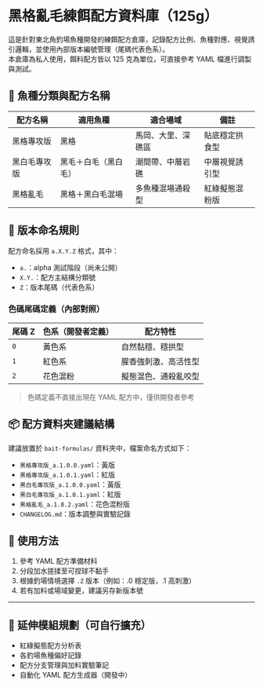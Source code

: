 # 黑格亂毛練餌配方資料庫（125g）

這是針對東北角釣場魚種開發的練餌配方倉庫，記錄配方比例、魚種對應、視覺誘引邏輯，並使用內部版本編號管理（尾碼代表色系）。  
本倉庫為私人使用，餌料配方皆以 125 克為單位，可直接參考 YAML 檔進行調製與測試。
## 🎯 魚種分類與配方名稱

| 配方名稱     | 適用魚種             | 適合場域           | 備註            |
|--------------|----------------------|--------------------|-----------------|
| 黑格專攻版   | 黑格                 | 馬岡、大里、深礁區 | 貼底穩定拱食型   |
| 黑白毛專攻版 | 黑毛＋白毛（黑白毛） | 潮間帶、中層岩礁   | 中層視覺誘引型   |
| 黑格亂毛     | 黑格＋黑白毛混場     | 多魚種混場通殺型   | 紅綠擬態混粉版   |

## 🧪 版本命名規則

配方命名採用 `a.X.Y.Z` 格式，其中：

- `a.`：alpha 測試階段（尚未公開）
- `X.Y.`：配方主結構分類號
- `Z`：版本尾碼（代表色系）

### 色碼尾碼定義（內部對照）

| 尾碼 Z | 色系（開發者定義） | 配方特性           |
|--------|--------------------|--------------------|
| `0`    | 黃色系              | 自然黏穩、穩拱型     |
| `1`    | 紅色系              | 腥香強刺激、高活性型 |
| `2`    | 花色混粉            | 擬態混色、通殺亂咬型 |

> 色碼定義不直接出現在 YAML 配方中，僅供開發者參考

## 📦 配方資料夾建議結構

建議放置於 `bait-formulas/` 資料夾中，檔案命名方式如下：

- `黑格專攻版_a.1.0.0.yaml`：黃版  
- `黑格專攻版_a.1.0.1.yaml`：紅版  
- `黑白毛專攻版_a.1.0.0.yaml`：黃版  
- `黑白毛專攻版_a.1.0.1.yaml`：紅版  
- `黑格亂毛_a.1.0.2.yaml`：花色混粉版  
- `CHANGELOG.md`：版本調整與實驗記錄

## 🧰 使用方法

1. 參考 YAML 配方準備材料  
2. 分段加水搓揉至可捏球不黏手  
3. 根據釣場情境選擇 `.Z` 版本（例如：.0 穩定版，.1 高刺激）  
4. 若有加料或場域變更，建議另存新版本號

---

## 🌊 延伸模組規劃（可自行擴充）

- 紅綠擬態配方分析表  
- 各釣場魚種偏好記錄  
- 配方分支管理與加料實驗筆記  
- 自動化 YAML 配方生成器（開發中）
